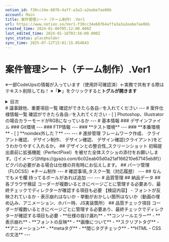 ```yaml
---
notion_id: f30cc34e-6076-4aff-a3a3-a2eabe7ae06b
account: Main
title: 案件管理シート（チーム制作）.Ver1
url: https://www.notion.so/Ver1-f30cc34e60764affa3a3a2eabe7ae06b
created_time: 2024-01-06T05:12:00.000Z
last_edited_time: 2024-01-16T03:56:00.000Z
sync_status: placeholder
sync_time: 2025-07-12T15:01:15.054643
---
```

# 案件管理シート（チーム制作）.Ver1

※一部CodeUpsの情報が入っています（使用許可確認済）←実務で共有する際はテキスト削除してね！
※「▶︎」をクリックすると**トグルが開きます**
<details>
<summary>目次</summary>
</details>
# 議事録他、重要項目一覧
確認ができたら各自✅を入れてください
---
# 案件仕様情報一覧
確認ができたら各自✅を入れてください
- [ ]  Photoshop、Illustratorの場合カラーモードがRGBになっているか
---
# 基本情報
  ### デザインファイル
  ### Git環境
  ---
  ### FTP情報
  ---
  ### **テスト環境**
  ---
  ### **本番環境**
  - [ ] **noindex外した？**
  ---
---
# 進捗管理
フレームワーク作成、 クライアント確認、 デザイン制作、 デザイン確認、 デザイン確認(クライアント)をどうわかりやすく入れるか。
## デザインとの整合性_スクリーンショット
初稿提出直前に拡張機能（PerfectPixel）を被せた全体スクショの添付をお願いします。（[イメージ](https://gyazo.com/6c02eab05d0a21af166210e67145eb8f)）
ピクパの必要がある場合は仕様の共有時にお伝えします。
## パーツ管理（FLOCSS）※チーム制作
---
# 確認事項_タスク一覧（対応履歴）
  ---
  ## なんでもメモ欄
  持ってるボールがあれば追加
  ---
---
# 品質管理
  ## 納品データ
  ## 各ブラウザ検証
  コーダーが複数いるときにページごとに管理する必要あり、最終チェックでディレクターが確認する項目も必要
  【検証内容】
  - フォントが反映されているか
  - 表示崩れはないか
  - 挙動がおかしい箇所はないか（動画の埋め込み、アニメーション、ホバー時、JS実装箇所）
  ## 品質チェック項目
  コーダーが複数いるときにページごとに管理する必要あり、最終チェックでディレクターが確認する項目も必要
  - **仕様の抜け漏れ**
  - **コンソールエラー**
  - **表示崩れ**
  - **フォントの反映**
  - **画像について**
  - **スクリプトタグ**
  - **アニメーション**
  - **metaタグ**
  - **閉じタグチェック**
  - **HTML・CSSの文法**
---
